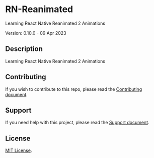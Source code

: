 # RN-Reanimated

Learning React Native Reanimated 2 Animations

Version: 0.10.0 - 09 Apr 2023

## Description

Learning React Native Reanimated 2 Animations

## Contributing

If you wish to contribute to this repo, please read the [Contributing document](.github/CONTRIBUTING.md).

## Support

If you need help with this project, please read the [Support document](.github/SUPPORT.md).

## License

[MIT License](LICENSE).

